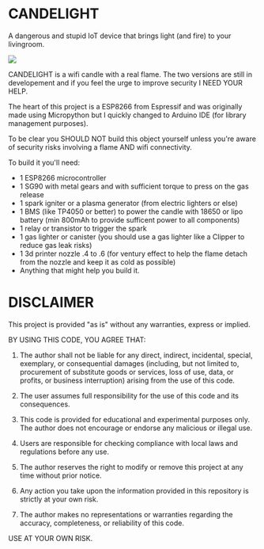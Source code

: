 # CANDELIGHT
A dangerous and stupid IoT device that brings light (and fire) to your livingroom.

![](https://github.com/twdiap/candelight/candelight_small.gif)

CANDELIGHT is a wifi candle with a real flame.
The two versions are still in developement and if you feel the urge to improve security I NEED YOUR HELP.

The heart of this project is a ESP8266 from Espressif and was originally made using Micropython but I quickly changed to Arduino IDE (for library management purposes).


To be clear you SHOULD NOT build this object yourself unless you're aware of security risks involving a flame AND wifi connectivity.


To build it you'll need:
  - 1 ESP8266 microcontroller
  - 1 SG90 with metal gears and with sufficient torque to press on the gas release
  - 1 spark igniter or a plasma generator (from electric lighters or else)
  - 1 BMS (like TP4050 or better) to power the candle with 18650 or lipo battery (min 800mAh to provide sufficent power to all components)
  - 1 relay or transistor to trigger the spark
  - 1 gas lighter or canister (you should use a gas lighter like a Clipper to reduce gas leak risks)
  - 1 3d printer nozzle .4 to .6 (for ventury effect to help the flame detach from the nozzle and keep it as cold as possible)
  - Anything that might help you build it.


# DISCLAIMER

This project is provided "as is" without any warranties, express or implied.

BY USING THIS CODE, YOU AGREE THAT:

1. The author shall not be liable for any direct, indirect, incidental, special, exemplary, or consequential damages (including, but not limited to, procurement of substitute goods or services, loss of use, data, or profits, or business interruption) arising from the use of this code.

2. The user assumes full responsibility for the use of this code and its consequences.

3. This code is provided for educational and experimental purposes only. The author does not encourage or endorse any malicious or illegal use.

4. Users are responsible for checking compliance with local laws and regulations before any use.

5. The author reserves the right to modify or remove this project at any time without prior notice.

6. Any action you take upon the information provided in this repository is strictly at your own risk.

7. The author makes no representations or warranties regarding the accuracy, completeness, or reliability of this code.

USE AT YOUR OWN RISK.

